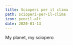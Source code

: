 ```yaml
---
title: Scioperi per il clima
path: scioperi-per-il-clima
icon: pencil-alt
date: 2020-01-13
---
```


My planet, my sciopero